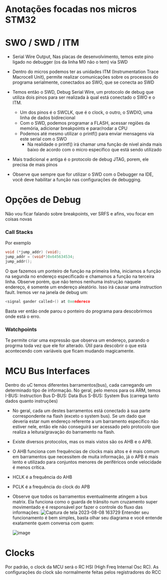 # Anotações focadas nos micros STM32
# SWO / SWD / ITM
- Serial Wire Output, Nas placas de desenvolvimento, temos este pino ligado no debugger (os da linha M0 não o tem) via SWD
- Dentro do micros podemos ter as unidades ITM (Instrumentation Trace Macrocell Unit), permite realizar comunicações sobre os processos do programa serialmente, conectados ao SWO, que se conecta ao SWD
- Temos então o SWD, Debug Serial Wire, um protocolo de debug que utiliza dois pinos para ser realizada à qual está conectado o SWO e o ITM.
  - Um dos pinos é o SWCLK, que é o clock, o outro, o SWDIO, uma linha de dados bidirecional
  - Com o SWD, podemos programar a FLASH, acessar regiões da memória, adicionar breakpoints e parar/rodar a CPU
  - Podemos até mesmo utilizar o printf() para enviar mensagens via este serial com o SWO
    - Na realidade o printf() irá chamar uma função de nível ainda mais baixo de acordo com o micro específico que está sendo utilizado 
  
- Mais tradicional e antiga é o protocolo de debug JTAG, porem, ele precisa de mais pinos

- Observe que sempre que for utilizar o SWD com o Debugger na IDE, você deve habilitar a função nas configurações de debugging.
  
# Opções de Debug
Não vou ficar falando sobre breakpoints, ver SRFS e afins, vou focar em coisas novas
### Call Stacks
Por exemplo
```C
void (*jump_addr) (void);
jump_addr = (void*)0x645634534;
jump_addr();
```
O que fazemos um ponteiro de função na primeira linha, iniciamos a função na segunda no endereço especificado e chamamos a função na terceira linha. Observe porém, que não temos nenhuma instrução naquele endereço, é somente um endereço aleatório. Isso irá causar uma instruction fault.
Iremos ver na janela de debug um:
```C
<signal gander called>() at 0xendereco
```
Basta ver então onde parou o ponteiro do programa para descobrirmos onde está o erro.

### Watchpoints
Te permite criar uma expressão que observa um endereço, parando o progrma toda vez que ele for alterado. Útil para descobrir o que está acontecendo com variáveis que ficam mudando magicamente.

# MCU Bus Interfaces
Dentro do uC temos diferentes barramentos(bus), cada carregando um determinado tipo de informação.
No geral, pelo menos para os ARM, temos
I-BUS: Instruction Bus
D-BUS: Data Bus
S-BUS: System Bus (carrega tanto dados quanto instruções)

- No geral, cada um destes barramentos está conectado à sua parte correspondente na flash (exceto o system bus). Se um dado que deveria estar num endereço referente a um barramento específico não estiver nele, então ele não conseguirá ser acessado pelo protocolo que realiza a leitura/gravação do barramento na flash.
- Existe diversos protocolos, mas os mais vistos são os AHB e o APB.
- O AHB funciona com frequências de clocks mais altos e é mais comum em barramentos que necessitem de muita informação, já o APB é mais lento e utilizado para conjuntos menores de periféricos onde velocidade é menos crítica.
- HCLK é a frequência do AHB
- PCLK é a frequência do clock do APB

- Observe que todos os barramentos eventualmente atingem a bus matrix. Ela funciona como o guarda de trânsito num cruzamento super movimentado e é responsável por fazer o controle do fluxo das informações:
  ![Captura de tela 2023-08-08 163729](https://github.com/ViitorEngel/Estudos-de-Programacao/assets/124899227/5d813ccd-e76c-47be-8c8d-dca106e37164)
  Entender seu funcionamento é bem simples, basta olhar seu diagrama e você entende exatamente quem conversa com quem:

  ![image](https://github.com/ViitorEngel/Estudos-de-Programacao/assets/124899227/dda61202-9a7e-43ae-ae42-3724da801a62)

# Clocks
Por padrão, o clock da MCU será o RC HSI (High Freq Internal Osc RC).
As configurações do clock são normalmente feitas pelos registradores do RCC

